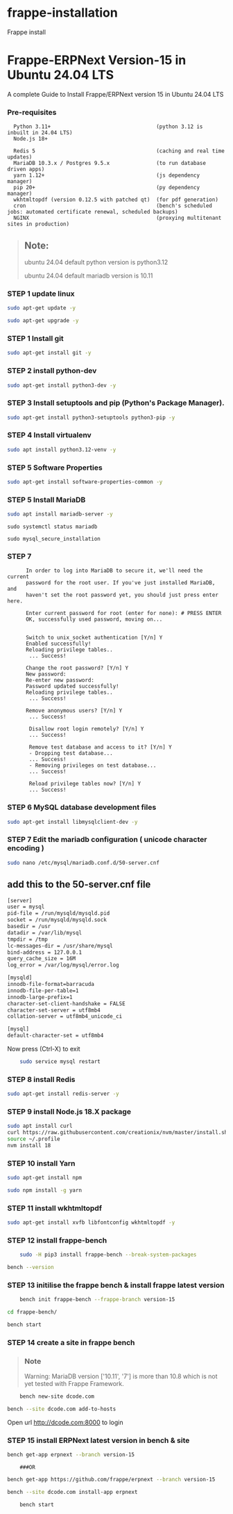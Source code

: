 # frappe-installation
Frappe install
# Frappe-ERPNext Version-15 in Ubuntu 24.04 LTS
A complete Guide to Install Frappe/ERPNext version 15  in Ubuntu 24.04 LTS


### Pre-requisites

      Python 3.11+                                  (python 3.12 is inbuilt in 24.04 LTS)
      Node.js 18+

      Redis 5                                       (caching and real time updates)
      MariaDB 10.3.x / Postgres 9.5.x               (to run database driven apps)
      yarn 1.12+                                    (js dependency manager)
      pip 20+                                       (py dependency manager)
      wkhtmltopdf (version 0.12.5 with patched qt)  (for pdf generation)
      cron                                          (bench's scheduled jobs: automated certificate renewal, scheduled backups)
      NGINX                                         (proxying multitenant sites in production)


> ## Note:
> ubuntu 24.04 default python version is python3.12
>
> ubuntu 24.04 default mariadb version is 10.11

### STEP 1 update linux

```sh
sudo apt-get update -y 
```
```sh
sudo apt-get upgrade -y
```

### STEP 1 Install git
```sh
sudo apt-get install git -y
```    

### STEP 2 install python-dev
```sh
sudo apt-get install python3-dev -y
```

### STEP 3 Install setuptools and pip (Python's Package Manager).
```sh
sudo apt-get install python3-setuptools python3-pip -y 
```    

### STEP 4 Install virtualenv
```sh
sudo apt install python3.12-venv -y
``` 


### STEP 5 Software Properties
```sh
sudo apt-get install software-properties-common -y
```    
### STEP 5 Install MariaDB
```sh
sudo apt install mariadb-server -y
```

```
sudo systemctl status mariadb
```
```
sudo mysql_secure_installation
```

### STEP 7
```
      In order to log into MariaDB to secure it, we'll need the current
      password for the root user. If you've just installed MariaDB, and
      haven't set the root password yet, you should just press enter here.

      Enter current password for root (enter for none): # PRESS ENTER
      OK, successfully used password, moving on...


      Switch to unix_socket authentication [Y/n] Y
      Enabled successfully!
      Reloading privilege tables..
       ... Success!

      Change the root password? [Y/n] Y
      New password:
      Re-enter new password:
      Password updated successfully!
      Reloading privilege tables..
       ... Success!

      Remove anonymous users? [Y/n] Y
       ... Success!

       Disallow root login remotely? [Y/n] Y
       ... Success!

       Remove test database and access to it? [Y/n] Y
       - Dropping test database...
       ... Success!
       - Removing privileges on test database...
       ... Success!

       Reload privilege tables now? [Y/n] Y
       ... Success!
```




### STEP 6  MySQL database development files
```sh
sudo apt-get install libmysqlclient-dev -y
```

### STEP 7 Edit the mariadb configuration ( unicode character encoding )
```sh
sudo nano /etc/mysql/mariadb.conf.d/50-server.cnf
```
## add this to the 50-server.cnf file
```sh
[server]
user = mysql
pid-file = /run/mysqld/mysqld.pid
socket = /run/mysqld/mysqld.sock
basedir = /usr
datadir = /var/lib/mysql
tmpdir = /tmp
lc-messages-dir = /usr/share/mysql
bind-address = 127.0.0.1
query_cache_size = 16M
log_error = /var/log/mysql/error.log

[mysqld]
innodb-file-format=barracuda
innodb-file-per-table=1
innodb-large-prefix=1
character-set-client-handshake = FALSE
character-set-server = utf8mb4
collation-server = utf8mb4_unicode_ci

[mysql]
default-character-set = utf8mb4
```
Now press (Ctrl-X) to exit
```sh
    sudo service mysql restart
```

### STEP 8 install Redis
```sh
sudo apt-get install redis-server -y
```

### STEP 9 install Node.js 18.X package
```sh
sudo apt install curl
curl https://raw.githubusercontent.com/creationix/nvm/master/install.sh | bash
source ~/.profile
nvm install 18
```

### STEP 10  install Yarn
```sh
sudo apt-get install npm
```

```sh
sudo npm install -g yarn
```

### STEP 11 install wkhtmltopdf
```sh
sudo apt-get install xvfb libfontconfig wkhtmltopdf -y
```

### STEP 12 install frappe-bench
```sh
    sudo -H pip3 install frappe-bench --break-system-packages
```

```sh
bench --version
```

### STEP 13 initilise the frappe bench & install frappe latest version
```sh
    bench init frappe-bench --frappe-branch version-15
```
```sh
cd frappe-bench/
```

```sh
bench start
```

### STEP 14 create a site in frappe bench

>### Note
>Warning: MariaDB version ['10.11', '7'] is more than 10.8 which is not yet tested with Frappe Framework.
```sh
    bench new-site dcode.com
```
```sh
bench --site dcode.com add-to-hosts
```

Open url http://dcode.com:8000 to login


### STEP 15 install ERPNext latest version in bench & site
```sh
bench get-app erpnext --branch version-15
```
        ###OR
```sh
bench get-app https://github.com/frappe/erpnext --branch version-15
```
```sh
bench --site dcode.com install-app erpnext
```
```sh
    bench start
```




